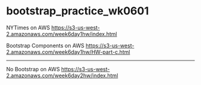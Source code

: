 # bootstrap_practice_wk0601

NYTimes on AWS
https://s3-us-west-2.amazonaws.com/week6day1hw/index.html

Bootstrap Components on AWS
https://s3-us-west-2.amazonaws.com/week6day1hw/HW-part-c.html


-----

No Bootstrap on AWS
https://s3-us-west-2.amazonaws.com/week6day2hw/index.html
